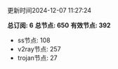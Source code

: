 更新时间2024-12-07 11:27:24

**总订阅: 6**
**总节点: 650**
**有效节点: 392**
- ss节点: 108
- v2ray节点: 257
- trojan节点: 27
